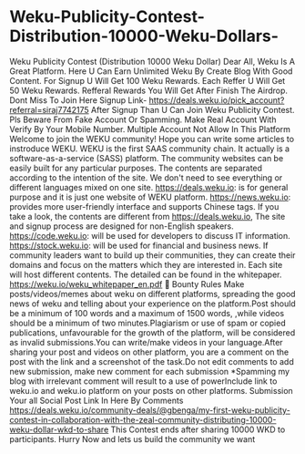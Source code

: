 # Weku-Publicity-Contest-Distribution-10000-Weku-Dollars-
Weku Publicity Contest (Distribution 10000 Weku Dollar)  Dear All, Weku Is A Great Platform. Here U Can Earn Unlimited Weku By Create Blog With Good Content. For Signup U Will Get 100 Weku Rewards. Each Reffer U Will Get 50 Weku Rewards. Refferal Rewards You Will Get After Finish The Airdrop.  Dont Miss To Join Here  Signup Link- https://deals.weku.io/pick_account?referral=siraj7742175  After Signup Than U Can Join Weku Publicity Contest.  Pls Beware From Fake Account Or Spamming.  Make Real Account With Verify By Your Mobile Number.   Multiple Account Not Allow In This Platform  Welcome to join the WEKU community! Hope you can write some articles to instroduce WEKU.  WEKU is the first SAAS community chain. It actually is a software-as-a-service (SASS) platform.  The community websites can be easily built for any particular purposes. The contents are separated according to the intention of the site. We don't need to see everything or different languages mixed on one site. https://deals.weku.io: is for general purpose and it is just one website of WEKU platform. https://news.weku.io: provides more user-friendly interface and supports Chinese tags. If you take a look, the contents are different from https://deals.weku.io, The site and signup process are designed for non-English speakers. https://code.weku.io: will be used for developers to discuss IT information. https://stock.weku.io: will be used for financial and business news.  If community leaders want to build up their communities, they can create their domains and focus on the matters which they are interested in. Each site will host different contents. The detailed can be found in the whitepaper. https://weku.io/weku_whitepaper_en.pdf   🤜 Bounty Rules  Make posts/videos/memes about weku on different platforms, spreading the good news of weku and telling about your experience on the platform.Post should be a minimum of 100 words and a maximum of 1500 words, ,while videos should be a minimum of two minutes.Plagiarism or use of spam or copied publications, unfavourable for the growth of the platform, will be considered as invalid submissions.You can write/make videos in your language.After sharing your post and videos on other platform, you are a comment on the post with the link and a screenshot of the task.Do not edit comments to add new submission, make new comment for each submission *Spamming my blog with irrelevant comment will result to a use of powerInclude link to weku.io and weku.io platform on your posts on other platforms.  Submission Your all Social Post Link In Here By Comments  https://deals.weku.io/community-deals/@gbenga/my-first-weku-publicity-contest-in-collaboration-with-the-zeal-community-distributing-10000-weku-dollar-wkd-to-share  This Contest ends after sharing 10000 WKD to participants. Hurry Now and lets us build the community we want
